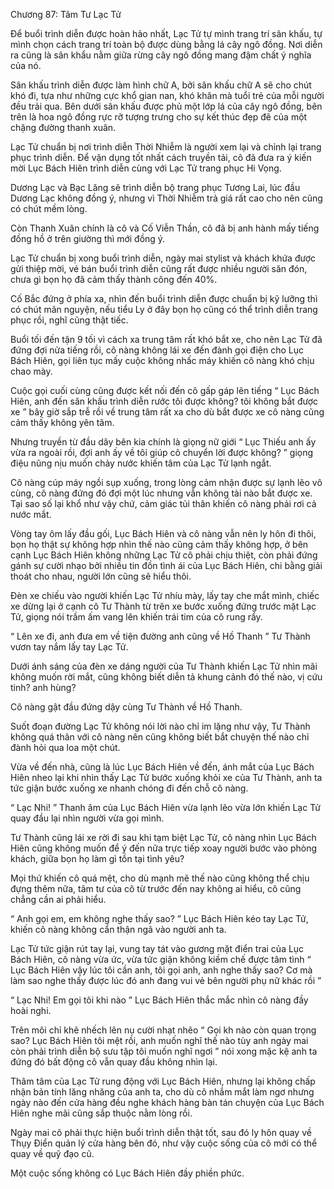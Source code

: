 




Chương 87: Tâm Tư Lạc Tử


Để buổi trình diễn được hoàn hảo nhất, Lạc Tử tự mình trang trí sân khấu, tự mình chọn cách trang trí toàn bộ được dùng bằng lá cây ngô đồng. Nơi diễn ra cũng là sân khẩu nằm giữa rừng cây ngô đồng mang đậm chất ý nghĩa của nó.

Sân khấu trình diễn được làm hình chữ A, bởi sân khấu chữ A sẽ cho chút khó đi, tựa như những cực khổ gian nan, khó khăn mà tuổi trẻ của mỗi người đều trải qua. Bên dưới sân khấu được phủ một lớp lá của cây ngô đồng, bên trên là hoa ngô đồng rực rỡ tượng trưng cho sự kết thúc đẹp đẽ của một chặng đường thanh xuân.

Lạc Tử chuẩn bị nơi trình diễn Thời Nhiễm là người xem lại và chỉnh lại trang phục trình diễn. Để vận dụng tốt nhất cách truyền tải, cô đã đưa ra ý kiến mời Lục Bách Hiên trình diễn cùng với Lạc Tử trang phục Hi Vọng.

Dương Lạc và Bạc Lăng sẽ trình diễn bộ trang phục Tương Lai, lúc đầu Dương Lạc không đồng ý, nhưng vì Thời Nhiễm trả giá rất cao cho nên cũng có chút mềm lòng.

Còn Thanh Xuân chính là cô và Cố Viễn Thần, cô đã bị anh hành mấy tiếng đồng hồ ở trên giường thì mới đồng ý.

Lạc Tử chuẩn bị xong buổi trình diễn, ngày mai stylist và khách khứa được gửi thiệp mời, vé bán buổi trình diễn cũng rất được nhiều người săn đón, chưa gì bọn họ đã cảm thấy thành công đến 40%.



Cố Bắc đứng ở phía xa, nhìn đến buổi trình diễn được chuẩn bị kỹ lưỡng thì có chút mãn nguyện, nếu tiểu Ly ở đây bọn họ cũng có thể trình diễn trang phục rồi, nghĩ cũng thật tiếc.

Buổi tối đến tận 9 tối vì cách xa trung tâm rất khó bắt xe, cho nên Lạc Tử đã đứng đợi nửa tiếng rồi, cô nàng không lái xe đến đành gọi điện cho Lục Bách Hiên, gọi liên tục mấy cuộc không nhấc máy khiến cô nàng khó chịu chao mày.

Cuộc gọi cuối cùng cũng được kết nối đến cô gấp gáp lên tiếng “ Lục Bách Hiên, anh đến sân khấu trình diễn rước tôi được không? tôi không bắt được xe ” bây giờ sắp trễ rồi về trung tâm rất xa cho dù bắt được xe cô nàng cũng cảm thấy không yên tâm.

Nhưng truyền từ đầu dây bên kia chính là giọng nữ giới “ Lục Thiếu anh ấy vừa ra ngoài rồi, đợi anh ấy về tôi giúp cô chuyển lời được không? ” giọng điệu nũng nịu muốn chảy nước khiến tâm của Lạc Tử lạnh ngắt.

Cô nàng cúp máy ngồi sụp xuống, trong lòng cảm nhận được sự lạnh lẽo vô cùng, cô nàng đứng đó đợi một lúc nhưng vẫn không tài nào bắt được xe. Tại sao số lại khổ như vậy chứ, cảm giác tủi thân khiến cô nàng phải rơi cả nước mắt.

Vòng tay ôm lấy đầu gối, Lục Bách Hiên và cô nàng vẫn nên ly hôn đi thôi, bọn họ thật sự không hợp nhìn thế nào cũng cảm thấy không hợp, ở bên cạnh Lục Bách Hiên không những Lạc Tử cô phải chịu thiệt, còn phải đứng gánh sự cười nhạo bởi nhiều tin đồn tình ái của Lục Bách Hiên, chi bằng giải thoát cho nhau, người lớn cũng sẽ hiểu thôi.

Đèn xe chiếu vào người khiến Lạc Tử nhíu mày, lấy tay che mắt mình, chiếc xe dừng lại ở cạnh cô Tư Thành từ trên xe bước xuống đứng trước mặt Lạc Tử, giọng nói trầm ấm vang lên khiến trái tim của cô rung rẩy.

“ Lên xe đi, anh đưa em về tiện đường anh cũng về Hồ Thanh ” Tư Thành vươn tay nắm lấy tay Lạc Tử.



Dưới ánh sáng của đèn xe dáng người của Tư Thành khiến Lạc Tử nhìn mãi không muốn rời mắt, cũng không biết diễn tả khung cảnh đó thế nào, vị cứu tinh? anh hùng?

Cô nàng gật đầu đứng dậy cùng Tư Thành về Hồ Thanh.

Suốt đoạn đường Lạc Tử không nói lời nào chỉ im lặng như vậy, Tư Thành không quá thân với cô nàng nên cũng không biết bắt chuyện thế nào chỉ đành hỏi qua loa một chút.

Vừa về đến nhà, cũng là lúc Lục Bách Hiên về đến, ánh mắt của Lục Bách Hiên nheo lại khi nhìn thấy Lạc Tử bước xuống khỏi xe của Tư Thành, anh ta tức giận bước xuống xe nhanh chóng đi đến chỗ cô nàng.

“ Lạc Nhi! ” Thanh âm của Lục Bách Hiên vừa lạnh lẽo vừa lớn khiến Lạc Tử quay đầu lại nhìn người vừa gọi mình.

Tư Thành cũng lái xe rời đi sau khi tạm biệt Lạc Tử, cô nàng nhìn Lục Bách Hiên cũng không muốn để ý đến nữa trực tiếp xoay người bước vào phòng khách, giữa bọn họ làm gì tồn tại tình yêu?

Mọi thứ khiến cô quá mệt, cho dù mạnh mẽ thế nào cũng không thể chịu đựng thêm nữa, tâm tư của cô từ trước đến nay không ai hiểu, cô cũng chẳng cần ai phải hiểu.

“ Anh gọi em, em không nghe thấy sao? ” Lục Bách Hiên kéo tay Lạc Tử, khiến cô nàng không cẩn thận ngã vào người anh ta.

Lạc Tử tức giận rút tay lại, vung tay tát vào gương mặt điển trai của Lục Bách Hiên, cô nàng vừa ức, vừa tức giận không kiềm chế được tâm tình “ Lục Bách Hiên vậy lúc tôi cần anh, tôi gọi anh, anh nghe thấy sao? Cơ mà làm sao nghe thấy được lúc đó anh đang vui vẻ bên người phụ nữ khác rồi ”

“ Lạc Nhi! Em gọi tôi khi nào ” Lục Bách Hiên thắc mắc nhìn cô nàng đầy hoài nghi.

Trên môi chỉ khẽ nhếch lên nụ cười nhạt nhẽo “ Gọi kh nào còn quan trọng sao? Lục Bách Hiên tôi mệt rồi, anh muốn nghĩ thế nào tùy anh ngày mai còn phải trình diễn bộ sưu tập tôi muốn nghĩ ngơi ” nói xong mặc kệ anh ta đứng đó bất động cô vẫn quay đầu không nhìn lại.

Thâm tâm của Lạc Tử rung động với Lục Bách Hiên, nhưng lại không chấp nhận bản tính lăng nhăng của anh ta, cho dù cô nhắm mắt làm ngơ nhưng ngày nào đến cửa hàng đều nghe khách hàng bàn tán chuyện của Lục Bách Hiên nghe mãi cũng sắp thuộc nằm lòng rồi.

Ngày mai cô phải thực hiện buổi trình diễn thật tốt, sau đó ly hôn quay về Thụy Điển quản lý cửa hàng bên đó, như vậy cuộc sống của cô mới có thể quay về quỹ đạo cũ.

Một cuộc sống không có Lục Bách Hiên đầy phiền phức.




